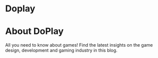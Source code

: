 # Doplay


# About DoPlay

All you need to know about games! Find the latest insights on the game design, development and gaming industry in this blog.
